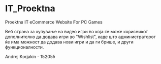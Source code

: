 # IT_Proektna
Proektna IT
eCommerce Website For PC Games

Веб страна за купување на видео игри во која ќе може корисникот дополнително да додава игри во "Wishlist", каде што администраторот ќе има можност да додава нови игри и да ги брише, и други функционалности.

Andrej Korjakin - 152055
